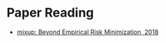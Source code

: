 # Paper Reading
- [mixup: Beyond Empirical Risk Minimization, 2018](https://arxiv.org/pdf/1710.09412.pdf)
